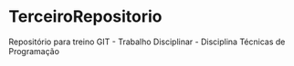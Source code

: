 # TerceiroRepositorio
Repositório para treino GIT  - Trabalho Disciplinar - Disciplina Técnicas de Programação
